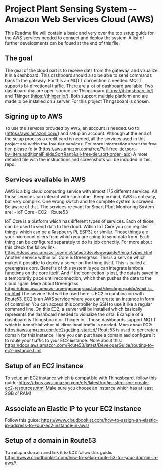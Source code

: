 # Project Plant Sensing System -- Amazon Web Services Cloud (AWS)
This Readme file will contain a basic and very over the top setup guide for the AWS services needed to connect and deploy the system.
A list of further developments can be found at the end of this file. 

## The goal
The goal of the cloud part is to receive data from the gateway, and visualize it in a dashboard. This dashboard should also be able to send commands back to the gateway. For this an MQTT connection is needed. MQTT supports bi-directional traffic. 
There are a lot of dashboard available. Two dashboard that are open-source are Thingsboard (https://thingsboard.io/) and Thinger (https://thinger.io/). Both support multiple platform and are made to be installed on a server. For this project Thingsboard is chosen. 

## Signing up to AWS
To use the services provided by AWS, an account is needed. Go to (https://aws.amazon.com/) and setup an account. 
Although at the end of the setup process a credit card is needed, all the services used in this project are within the free tier services. 
For more information about the free tier, please fo to (https://aws.amazon.com/free/?all-free-tier.sort-by=item.additionalFields.SortRank&all-free-tier.sort-order=asc)
A more detailed file with the instructions and screenshots will be included in this repo.

## Services available in AWS
AWS is a big cloud computing service with almost 175 different services. All those services can interact with each other. Keep in mind, AWS is not easy, but very complex. One wrong switch and the complete system is screwed. Be aware of that.
The services relevant for Smart Plant Monitoring System are:
    - IoT Core
    - EC2
    - Route53

IoT Core is a platform which has different types of services. Each of those can be used to send data to the cloud. Within IoT Core you can register things, which can be a Raspberry Pi, ESP32 or similar. Those things are your microcontrollers from which you are going to send data from. Each thing can be configured separately to do its job correctly. For more about this check the follow link: https://docs.aws.amazon.com/iot/latest/developerguide/thing-types.html
Another service within IoT Core is Greengrass. This is a service which makes it possible to deploy a server on the thing itself. This is called a greengrass core. Benefits of this system is you can integrate lambda functions on the core itself. And if the connection is lost, the data is saved in a temporarily place until reconnection, which then pushes the data to the cloud again. More about Greengrass: https://docs.aws.amazon.com/greengrass/latest/developerguide/what-is-gg.html
The service that will be used here is EC2 in combination with Route53. EC2 is an AWS service where you can create an instance in form of controller. You can access this controller by SSH to use it like a regular command line. On this EC2, a server will be installed which basically represents the dashboard needed to visualize the data. Example of a dashboard is Thingsboard or Thinger.io . Those dashboards support MQTT which is beneficial when bi-directional traffic is needed. More about EC2: https://aws.amazon.com/ec2/getting-started/
Route53 is used to generate a domain for this instance. Here you can purchase a domain and configure it to route your traffic to your EC2 instance. More about this: https://docs.aws.amazon.com/Route53/latest/DeveloperGuide/routing-to-ec2-instance.html

## Setup of an EC2 instance
To setup an EC2 instance which is compatible with Thingsboard, follow this guide: https://docs.aws.amazon.com/efs/latest/ug/gs-step-one-create-ec2-resources.html
Make sure you choose an instance which has at least 2GB of RAM!

## Associate an Elastic IP to your EC2 instance
Follow this guide: https://www.cloudbooklet.com/how-to-assign-an-elastic-ip-address-to-your-ec2-instance-in-aws/

## Setup of a domain in Route53
To setup a domain and link it to EC2 follow this guide: https://www.cloudbooklet.com/how-to-setup-route-53-for-your-domain-in-aws/\




